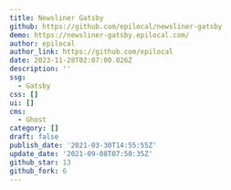 ```yaml
---
title: Newsliner Gatsby
github: https://github.com/epilocal/newsliner-gatsby
demo: https://newsliner-gatsby.epilocal.com/
author: epilocal
author_link: https://github.com/epilocal
date: 2023-11-28T02:07:00.026Z
description: ''
ssg:
  - Gatsby
css: []
ui: []
cms:
  - Ghost
category: []
draft: false
publish_date: '2021-03-30T14:55:55Z'
update_date: '2021-09-08T07:50:35Z'
github_star: 13
github_fork: 6
---
```

